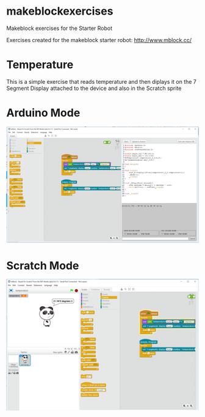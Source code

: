 # makeblockexercises
Makeblock exercises for the Starter Robot

Exercises created for the makeblock starter robot:
http://www.mblock.cc/ 

# Temperature
This is a simple exercise that reads temperature and then diplays it on the 7 Segment Display attached to the device and also in the Scratch sprite 

# Arduino Mode
![alt Arduino](https://raw.githubusercontent.com/jastill/makeblockexercises/master/images/ArduinoMode.PNG)

# Scratch Mode
![alt Scratch](https://raw.githubusercontent.com/jastill/makeblockexercises/master/images/ScratchMode.PNG)
